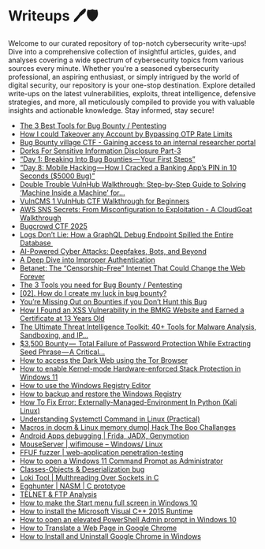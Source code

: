 # Writeups 🖊️🛡️
Welcome to our curated repository of top-notch cybersecurity write-ups! Dive into a comprehensive collection of insightful articles, guides, and analyses covering a wide spectrum of cybersecurity topics from various sources every minute. Whether you're a seasoned cybersecurity professional, an aspiring enthusiast, or simply intrigued by the world of digital security, our repository is your one-stop destination. Explore detailed write-ups on the latest vulnerabilities, exploits, threat intelligence, defensive strategies, and more, all meticulously compiled to provide you with valuable insights and actionable knowledge. Stay informed, stay secure!
<!-- WRITEUPS:START -->
- [The 3 Best Tools for Bug Bounty / Pentesting](https://medium.com/@dr_1n-ctrl/the-3-best-tools-for-bug-bounty-pentesting-915e95686e6f?source=rss------bug_bounty_writeup-5)
- [How I could Takeover any Account by Bypassing OTP Rate Limits](https://medium.com/@anonymousshetty2003/how-i-could-takeover-any-account-by-bypassing-otp-rate-limits-1155d616d947?source=rss------bug_bounty_writeup-5)
- [Bug Bounty village CTF - Gaining access to an internal researcher portal](https://infosecwriteups.com/bug-bounty-village-ctf-gaining-access-to-an-internal-researcher-portal-b575fa08b205?source=rss------bug_bounty_writeup-5)
- [Dorks For Sensitive Information Disclosure Part-3](https://infosecwriteups.com/dorks-for-sensitive-information-disclosure-part-3-a687a9c5a3bf?source=rss------bug_bounty_writeup-5)
- [“Day 1: Breaking Into Bug Bounties — Your First Steps”](https://infosecwriteups.com/day-1-breaking-into-bug-bounties-your-first-steps-dd1007e8f098?source=rss----7b722bfd1b8d---4)
- [“Day 8: Mobile Hacking — How I Cracked a Banking App’s PIN in 10 Seconds &lpar;$5000 Bug&rpar;”](https://infosecwriteups.com/day-8-mobile-hacking-how-i-cracked-a-banking-apps-pin-in-10-seconds-5000-bug-575bd10823cd?source=rss----7b722bfd1b8d---4)
- [Double Trouble VulnHub Walkthrough: Step-by-Step Guide to Solving ‘Machine Inside a Machine’ for…](https://infosecwriteups.com/double-trouble-vulnhub-walkthrough-step-by-step-guide-to-solving-machine-inside-a-machine-for-b89b3561407e?source=rss----7b722bfd1b8d---4)
- [VulnCMS 1 VulnHub CTF Walkthrough for Beginners](https://infosecwriteups.com/vulncms-1-vulnhub-ctf-walkthrough-for-beginners-e8c3f1e544ab?source=rss----7b722bfd1b8d---4)
- [AWS SNS Secrets: From Misconfiguration to Exploitation - A CloudGoat Walkthrough](https://infosecwriteups.com/aws-sns-secrets-from-misconfiguration-to-exploitation-a-cloudgoat-walkthrough-68098308b148?source=rss----7b722bfd1b8d---4)
- [Bugcrowd CTF 2025](https://infosecwriteups.com/bugcrowd-ctf-2025-2a6fb79fd5da?source=rss----7b722bfd1b8d---4)
- [Logs Don’t Lie: How a GraphQL Debug Endpoint Spilled the Entire Database ️](https://infosecwriteups.com/logs-dont-lie-how-a-graphql-debug-endpoint-spilled-the-entire-database-%EF%B8%8F-a4b859ec6a1c?source=rss----7b722bfd1b8d---4)
- [AI-Powered Cyber Attacks: Deepfakes, Bots, and Beyond](https://infosecwriteups.com/ai-powered-cyber-attacks-deepfakes-bots-and-beyond-7330bbb0cfff?source=rss----7b722bfd1b8d---4)
- [A Deep Dive into Improper Authentication](https://infosecwriteups.com/a-deep-dive-into-improper-authentication-a68a92929f33?source=rss----7b722bfd1b8d---4)
- [Betanet: The “Censorship-Free” Internet That Could Change the Web Forever](https://infosecwriteups.com/betanet-the-censorship-free-internet-that-could-change-the-web-forever-530c7294d9af?source=rss----7b722bfd1b8d---4)
- [The 3 Tools you need for Bug Bounty / Pentesting](https://medium.com/@jeosantos2005/the-3-tools-you-need-for-bug-bounty-pentesting-f6f2b94229a4?source=rss------bug_bounty_writeup-5)
- [[02]. How do I create my luck in bug bounty?](https://medium.com/@yoyomiski/2-how-do-i-create-my-luck-in-bug-bounty-2186c426c452?source=rss------bug_bounty_writeup-5)
- [You’re Missing Out on Bounties if you Don’t Hunt this Bug](https://medium.com/@dr_1n-ctrl/youre-missing-out-on-bounties-if-you-don-t-hunt-this-bug-8df1714771b6?source=rss------bug_bounty_writeup-5)
- [How I Found an XSS Vulnerability in the BMKG Website and Earned a Certificate at 13 Years Old](https://medium.com/@jallaludinozi25/how-i-found-an-xss-vulnerability-in-the-bmkg-website-and-earned-a-certificate-at-13-years-old-c2cd1988efd1?source=rss------bug_bounty_writeup-5)
- [The Ultimate Threat Intelligence Toolkit: 40+ Tools for Malware Analysis, Sandboxing, and IP…](https://osintteam.blog/the-ultimate-threat-intelligence-toolkit-40-tools-for-malware-analysis-sandboxing-and-ip-d0b63b38d487?source=rss------bug_bounty_writeup-5)
- [$3,500 Bounty —  Total Failure of Password Protection While Extracting Seed Phrase — A Critical…](https://hacker-write-ups.medium.com/3-500-bounty-total-failure-of-password-protection-while-extracting-seed-phrase-a-critical-79723184d46e?source=rss------bug_bounty_writeup-5)
- [How to access the Dark Web using the Tor Browser](https://www.bleepingcomputer.com/tutorials/how-to-access-the-dark-web-using-the-tor-browser/)
- [How to enable Kernel-mode Hardware-enforced Stack Protection in Windows 11](https://www.bleepingcomputer.com/tutorials/how-to-enable-kernel-mode-hardware-enforced-stack-protection-in-windows-11/)
- [How to use the Windows Registry Editor](https://www.bleepingcomputer.com/tutorials/how-to-use-the-windows-registry-editor/)
- [How to backup and restore the Windows Registry](https://www.bleepingcomputer.com/tutorials/how-to-backup-and-restore-the-windows-registry/)
- [How To Fix Error: Externally-Managed-Environment In Python &lpar;Kali Linux&rpar;](https://technicalnavigator.in/how-to-fix-error-externally-managed-environment-in-python-kali-linux/)
- [Understanding Systemctl Command in Linux &lpar;Practical&rpar;](https://technicalnavigator.in/understanding-systemctl-command-in-linux-practical/)
- [Macros in docm &amp; Linux memory dump| Hack The Boo  Challanges](https://technicalnavigator.in/macros-in-docm-linux-memory-dump-hack-the-boo-challanges/)
- [Android Apps debugging |  Frida, JADX, Genymotion](https://technicalnavigator.in/android-apps-debugging-frida-jadx-genymotion/)
- [MouseServer | wifimouse – Windows/ Linux](https://technicalnavigator.in/mouseserver-wifimouse-windows-linux/)
- [FFUF fuzzer | web-application penetration-testing](https://technicalnavigator.in/ffuf-fuzzer-web-application-penetration-testing/)
- [How to open a Windows 11 Command Prompt as Administrator](https://www.bleepingcomputer.com/tutorials/how-to-open-a-windows-11-command-prompt-as-administrator/)
- [Classes-Objects &amp; Deserialization bug](https://technicalnavigator.in/classes-objects-deserialization-bug/)
- [Loki Tool | Multhreading Over Sockets in C](https://technicalnavigator.in/loki-tool-multhreading-over-sockets-in-c/)
- [Egghunter | NASM | C prototype](https://technicalnavigator.in/egghunter-nasm-c-prototype/)
- [TELNET &amp; FTP Analysis](https://technicalnavigator.in/telnet-ftp-analysis/)
- [How to make the Start menu full screen in Windows 10](https://www.bleepingcomputer.com/tutorials/how-to-make-the-start-menu-full-screen-in-windows-10/)
- [How to install the Microsoft Visual C++ 2015 Runtime](https://www.bleepingcomputer.com/tutorials/how-to-install-the-microsoft-visual-c-2015-runtime/)
- [How to open an elevated PowerShell Admin prompt in Windows 10](https://www.bleepingcomputer.com/tutorials/how-to-open-an-elevated-powershell-admin-prompt-in-windows-10/)
- [How to Translate a Web Page in Google Chrome](https://www.bleepingcomputer.com/tutorials/how-to-translate-a-web-page-in-google-chrome/)
- [How to Install and Uninstall Google Chrome in Windows](https://www.bleepingcomputer.com/tutorials/how-to-install-and-uninstall-google-chrome-in-windows/)
<!-- WRITEUPS:END -->
